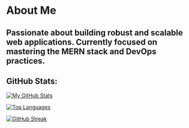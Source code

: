# About Me

## Passionate about building robust and scalable web applications. Currently focused on mastering the MERN stack and DevOps practices.


## GitHub Stats:

[![My GitHub Stats](https://github-readme-stats.vercel.app/api?username=amanbelwal&show_icons=true&theme=dark&count_private=true)](https://github.com/amanbelwal/github-readme-stats)

[![Top Languages](https://github-readme-stats.vercel.app/api/top-langs/?username=amanbelwal&layout=compact)](https://github.com/amanbelwal/github-readme-stats)

[![GitHub Streak](https://github-readme-streak-stats.herokuapp.com/?user=amanbelwal)](https://git.io/streak-stats)
